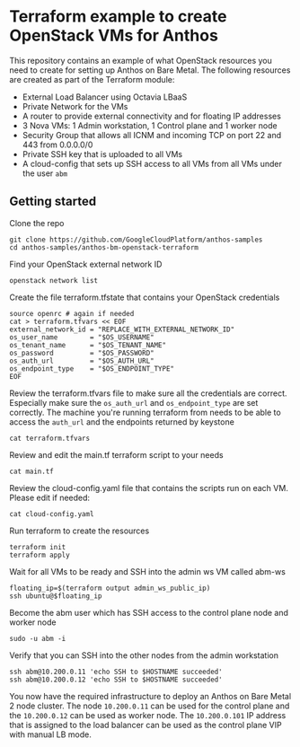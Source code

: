 # Terraform example to create OpenStack VMs for Anthos
This repository contains an example of what OpenStack resources you need to
create for setting up Anthos on Bare Metal. The following resources are
created as part of the Terraform module:
- External Load Balancer using Octavia LBaaS
- Private Network for the VMs
- A router to provide external connectivity and for floating IP addresses
- 3 Nova VMs: 1 Admin workstation, 1 Control plane and 1 worker node
- Security Group that allows all ICNM and incoming TCP on port 22 and 443
  from 0.0.0.0/0
- Private SSH key that is uploaded to all VMs
- A cloud-config that sets up SSH access to all VMs from all VMs under
  the user `abm`

## Getting started

Clone the repo
```
git clone https://github.com/GoogleCloudPlatform/anthos-samples
cd anthos-samples/anthos-bm-openstack-terraform
```

Find your OpenStack external network ID
```
openstack network list
```

Create the file terraform.tfstate that contains your OpenStack credentials
```
source openrc # again if needed
cat > terraform.tfvars << EOF
external_network_id = "REPLACE_WITH_EXTERNAL_NETWORK_ID"
os_user_name        = "$OS_USERNAME"
os_tenant_name      = "$OS_TENANT_NAME"
os_password         = "$OS_PASSWORD"
os_auth_url         = "$OS_AUTH_URL"
os_endpoint_type    = "$OS_ENDPOINT_TYPE"
EOF
```

Review the terraform.tfvars file to make sure all the credentials are correct.
Especially make sure the `os_auth_url` and `os_endpoint_type` are set
correctly. The machine you're running terraform from needs to be able to
access the `auth_url` and the endpoints returned by keystone
```
cat terraform.tfvars
```

Review and edit the main.tf terraform script to your needs
```
cat main.tf
```

Review the cloud-config.yaml file that contains the scripts run on each VM. Please edit if needed:
```
cat cloud-config.yaml
```

Run terraform to create the resources
```
terraform init
terraform apply
```

Wait for all VMs to be ready and SSH into the admin ws VM called abm-ws
```
floating_ip=$(terraform output admin_ws_public_ip)
ssh ubuntu@$floating_ip
```

Become the abm user which has SSH access to the control plane node and worker node
```
sudo -u abm -i
```

Verify that you can SSH into the other nodes from the admin workstation
```
ssh abm@10.200.0.11 'echo SSH to $HOSTNAME succeeded'
ssh abm@10.200.0.12 'echo SSH to $HOSTNAME succeeded'
```

You now have the required infrastructure to deploy an Anthos on Bare Metal
2 node cluster. The node `10.200.0.11` can be used for the control plane
and the `10.200.0.12` can be used as worker node. The `10.200.0.101` IP
address that is assigned to the load balancer can be used as the control
plane VIP with manual LB mode.
